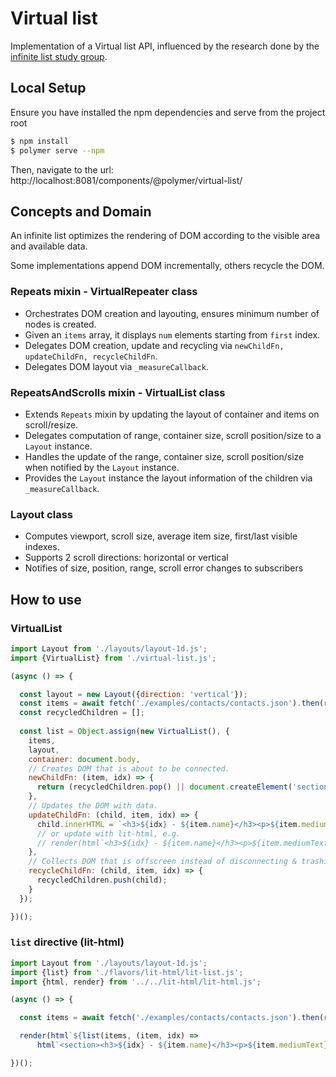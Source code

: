 # Virtual list

Implementation of a Virtual list API, influenced by the research done by the [infinite list study group](https://github.com/domenic/infinite-list-study-group).

## Local Setup

Ensure you have installed the npm dependencies and serve from the project root
```sh
$ npm install
$ polymer serve --npm
```
Then, navigate to the url: http://localhost:8081/components/@polymer/virtual-list/

## Concepts and Domain

An infinite list optimizes the rendering of DOM according to the visible area and available data.

Some implementations append DOM incrementally, others recycle the DOM.

### Repeats mixin - VirtualRepeater class

- Orchestrates DOM creation and layouting, ensures minimum number of nodes is created.
- Given an `items` array, it displays `num` elements starting from `first` index.
- Delegates DOM creation, update and recycling via `newChildFn, updateChildFn, recycleChildFn`.
- Delegates DOM layout via `_measureCallback`.


### RepeatsAndScrolls mixin - VirtualList class

- Extends `Repeats` mixin by updating the layout of container and items on scroll/resize.
- Delegates computation of range, container size, scroll position/size to a `Layout` instance.
- Handles the update of the range, container size, scroll position/size when notified by the `Layout` instance.
- Provides the `Layout` instance the layout information of the children via `_measureCallback`.

### Layout class

- Computes viewport, scroll size, average item size, first/last visible indexes.
- Supports 2 scroll directions: horizontal or vertical
- Notifies of size, position, range, scroll error changes to subscribers

## How to use

### VirtualList

```js 
import Layout from './layouts/layout-1d.js';
import {VirtualList} from './virtual-list.js';

(async () => {

  const layout = new Layout({direction: 'vertical'});
  const items = await fetch('./examples/contacts/contacts.json').then(response => response.json());
  const recycledChildren = [];
  
  const list = Object.assign(new VirtualList(), {
    items,
    layout,
    container: document.body,
    // Creates DOM that is about to be connected.
    newChildFn: (item, idx) => {
      return (recycledChildren.pop() || document.createElement('section'));
    },
    // Updates the DOM with data.
    updateChildFn: (child, item, idx) => {
      child.innerHTML = `<h3>${idx} - ${item.name}</h3><p>${item.mediumText}</p>`;
      // or update with lit-html, e.g.
      // render(html`<h3>${idx} - ${item.name}</h3><p>${item.mediumText}</p>`, child);
    },
    // Collects DOM that is offscreen instead of disconnecting & trashing it.
    recycleChildFn: (child, item, idx) => {
      recycledChildren.push(child);
    }
  });

})();

```

### `list` directive (lit-html)

```js 
import Layout from './layouts/layout-1d.js';
import {list} from './flavors/lit-html/lit-list.js';
import {html, render} from '../../lit-html/lit-html.js';

(async () => {

  const items = await fetch('./examples/contacts/contacts.json').then(response => response.json());

  render(html`${list(items, (item, idx) => 
      html`<section><h3>${idx} - ${item.name}</h3><p>${item.mediumText}</p></section>`)}`, document.body);

})();

```
